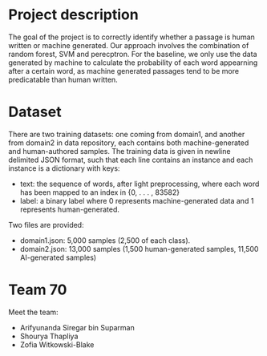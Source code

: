 # Project description
The goal of the project is to correctly identify whether a passage is human written or machine generated. Our approach involves the combination of random forest, SVM and perecptron. For the baseline, we only use the data generated by machine to calculate the probability of each word appearning after a certain word, as machine generated passages tend to be more predicatable than human written.

# Dataset
There are two training datasets: one coming from domain1, and another from domain2 in data repository, each contains both machine-generated and human-authored samples.
The training data is given in newline delimited JSON format, such that each line contains an instance and each instance is a dictionary with keys:
  * text: the sequence of words, after light preprocessing, where each word has been mapped to an index in {0, . . . , 83582}
  * label: a binary label where 0 represents machine-generated data and 1 represents human-generated.

Two files are provided:
  * domain1.json: 5,000 samples (2,500 of each class).
  * domain2.json: 13,000 samples (1,500 human-generated samples, 11,500 AI-generated samples)

# Team 70
Meet the team:
   * Arifyunanda Siregar bin Suparman
   * Shourya Thapliya
   * Zofia Witkowski-Blake
